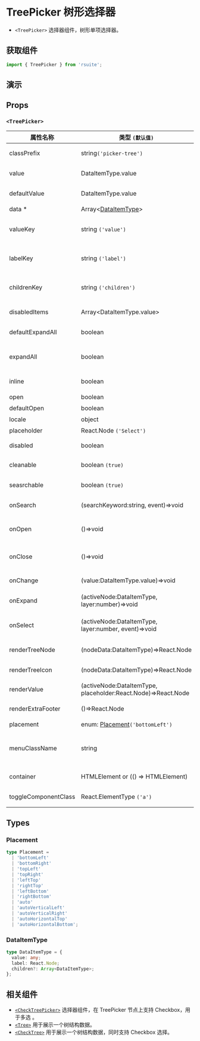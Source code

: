 # TreePicker 树形选择器

- `<TreePicker>` 选择器组件，树形单项选择器。

## 获取组件

```js
import { TreePicker } from 'rsuite';
```

## 演示

<!--{demo}-->

## Props

### `<TreePicker>`

| 属性名称             | 类型 `(默认值)`                                               | 描述                            |
| -------------------- | ------------------------------------------------------------- | ------------------------------- |
| classPrefix          | string`('picker-tree')`                                       | 组件 CSS 类的前缀               |
| value                | DataItemType.value                                            | 当前选中的值                    |
| defaultValue         | DataItemType.value                                            | 默认选中的值                    |
| data \*              | Array&lt;[DataItemType](#DataItemType)&gt;                    | tree 数据                       |
| valueKey             | string `('value')`                                            | tree 数据结构 value 属性名称    |
| labelKey             | string `('label')`                                            | tree 数据结构 label 属性名称    |
| childrenKey          | string `('children')`                                         | tree 数据结构 children 属性名称 |
| disabledItems        | Array&lt;DataItemType.value&gt;                               | 禁用节点列表                    |
| defaultExpandAll     | boolean                                                       | 默认展开所有节点                |
| expandAll            | boolean                                                       | (受控)展示/收起所有节点         |
| inline               | boolean                                                       | 是否内联显示 tree               |
| open                 | boolean                                                       | 打开（受控）                    |
| defaultOpen          | boolean                                                       | 默认打开                        |
| locale               | object                                                        | 本地语言                        |
| placeholder          | React.Node `('Select')`                                       | 占位符                          |
| disabled             | boolean                                                       | 是否禁用 Picker                 |
| cleanable            | boolean `(true)`                                              | 是否可以清除                    |
| seasrchable          | boolean `(true)`                                              | 是否可以搜索                    |
| onSearch             | (searchKeyword:string, event)=>void                           | 搜索回调函数                    |
| onOpen               | ()=>void                                                      | 展开 Dropdown 的回调函数        |
| onClose              | ()=>void                                                      | 关闭 Dropdown 的回调函数        |
| onChange             | (value:DataItemType.value)=>void                              | 数据改变的回调函数              |
| onExpand             | (activeNode:DataItemType, layer:number)=>void                 | 树节点展示时的回调              |
| onSelect             | (activeNode:DataItemType, layer:number, event)=>void          | 选择树节点后的回调函数          |
| renderTreeNode       | (nodeData:DataItemType)=>React.Node                           | 自定义渲染 tree 节点            |
| renderTreeIcon       | (nodeData:DataItemType)=>React.Node                           | 自定义渲染 图标                 |
| renderValue          | (activeNode:DataItemType, placeholder:React.Node)=>React.Node | 自定义渲染 placeholder          |
| renderExtraFooter    | ()=>React.Node                                                | 自定义页脚内容                  |
| placement            | enum: [Placement](#Placement)`('bottomLeft')`                 | 打开位置                        |
| menuClassName        | string                                                        | 应用于菜单 DOM 节点的 css class |
| container            | HTMLElement or (() => HTMLElement)                            | 设置渲染的容器                  |
| toggleComponentClass | React.ElementType `('a')`                                     | 为组件自定义元素类型            |

## Types

### Placement

```ts
type Placement =
  | 'bottomLeft'
  | 'bottomRight'
  | 'topLeft'
  | 'topRight'
  | 'leftTop'
  | 'rightTop'
  | 'leftBottom'
  | 'rightBottom'
  | 'auto'
  | 'autoVerticalLeft'
  | 'autoVerticalRight'
  | 'autoHorizontalTop'
  | 'autoHorizontalBottom';
```

### DataItemType

```ts
type DataItemType = {
  value: any;
  label: React.Node;
  children?: Array<DataItemType>;
};
```

## 相关组件

- [`<CheckTreePicker>`](./check-tree-picker) 选择器组件，在 TreePicker 节点上支持 Checkbox，用于多选 。
- [`<Tree>`](./tree) 用于展示一个树结构数据。
- [`<CheckTree>`](./check-tree) 用于展示一个树结构数据，同时支持 Checkbox 选择。
